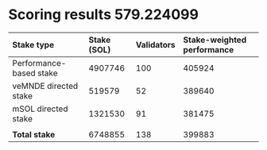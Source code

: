# Scoring results 579.224099

| Stake type              | Stake (SOL) | Validators | Stake-weighted performance |
|:------------------------|:------------|:-----------|:---------------------------|
| Performance-based stake | 4907746     | 100        | 405924                     |
| veMNDE directed stake   | 519579      | 52         | 389640                     |
| mSOL directed stake     | 1321530     | 91         | 381475                     |
|                         |             |            |                            |
| **Total stake**         | 6748855     | 138        | 399883                     |
